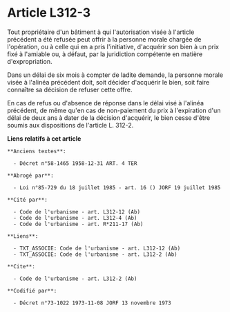 # Article L312-3

Tout propriétaire d'un bâtiment à qui l'autorisation visée à l'article précédent a été refusée peut offrir à la personne
morale chargée de l'opération, ou à celle qui en a pris l'initiative, d'acquérir son bien à un prix fixé à l'amiable ou, à
défaut, par la juridiction compétente en matière d'expropriation.

Dans un délai de six mois à compter de ladite demande, la personne morale visée à l'alinéa précédent doit, soit décider
d'acquérir le bien, soit faire connaître sa décision de refuser cette offre.

En cas de refus ou d'absence de réponse dans le délai visé à l'alinéa précédent, de même qu'en cas de non-paiement du prix à
l'expiration d'un délai de deux ans à dater de la décision d'acquérir, le bien cesse d'être soumis aux dispositions de
l'article L. 312-2.

**Liens relatifs à cet article**

	**Anciens textes**:

	  - Décret n°58-1465 1958-12-31 ART. 4 TER

	**Abrogé par**:

	  - Loi n°85-729 du 18 juillet 1985 - art. 16 () JORF 19 juillet 1985

	**Cité par**:

	  - Code de l'urbanisme - art. L312-12 (Ab)
	  - Code de l'urbanisme - art. L312-4 (Ab)
	  - Code de l'urbanisme - art. R*211-17 (Ab)

	**Liens**:

	  - TXT_ASSOCIE: Code de l'urbanisme - art. L312-12 (Ab)
	  - TXT_ASSOCIE: Code de l'urbanisme - art. L312-2 (Ab)

	**Cite**:

	  - Code de l'urbanisme - art. L312-2 (Ab)

	**Codifié par**:

	  - Décret n°73-1022 1973-11-08 JORF 13 novembre 1973
